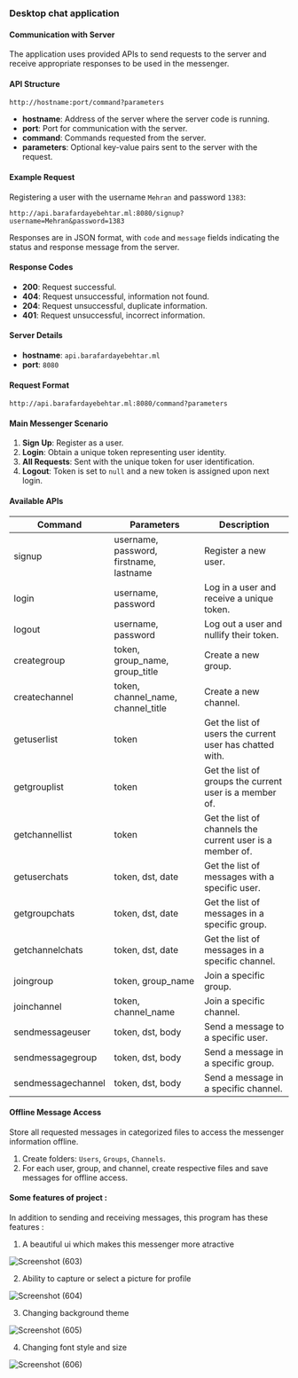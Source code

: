 ### Desktop chat application

#### Communication with Server
The application uses provided APIs to send requests to the server and receive appropriate responses to be used in the messenger.

#### API Structure
```
http://hostname:port/command?parameters
```
- **hostname**: Address of the server where the server code is running.
- **port**: Port for communication with the server.
- **command**: Commands requested from the server.
- **parameters**: Optional key-value pairs sent to the server with the request.

#### Example Request
Registering a user with the username `Mehran` and password `1383`:
```
http://api.barafardayebehtar.ml:8080/signup?username=Mehran&password=1383
```
Responses are in JSON format, with `code` and `message` fields indicating the status and response message from the server.

#### Response Codes
- **200**: Request successful.
- **404**: Request unsuccessful, information not found.
- **204**: Request unsuccessful, duplicate information.
- **401**: Request unsuccessful, incorrect information.

#### Server Details
- **hostname**: `api.barafardayebehtar.ml`
- **port**: `8080`

#### Request Format
```
http://api.barafardayebehtar.ml:8080/command?parameters
```

#### Main Messenger Scenario
1. **Sign Up**: Register as a user.
2. **Login**: Obtain a unique token representing user identity.
3. **All Requests**: Sent with the unique token for user identification.
4. **Logout**: Token is set to `null` and a new token is assigned upon next login.

#### Available APIs
| Command            | Parameters                                  | Description                                                              |
|--------------------|---------------------------------------------|--------------------------------------------------------------------------|
| signup             | username, password, firstname, lastname     | Register a new user.                                                     |
| login              | username, password                          | Log in a user and receive a unique token.                                |
| logout             | username, password                          | Log out a user and nullify their token.                                  |
| creategroup        | token, group_name, group_title              | Create a new group.                                                      |
| createchannel      | token, channel_name, channel_title          | Create a new channel.                                                    |
| getuserlist        | token                                       | Get the list of users the current user has chatted with.                 |
| getgrouplist       | token                                       | Get the list of groups the current user is a member of.                  |
| getchannellist     | token                                       | Get the list of channels the current user is a member of.                |
| getuserchats       | token, dst, date                            | Get the list of messages with a specific user.                           |
| getgroupchats      | token, dst, date                            | Get the list of messages in a specific group.                            |
| getchannelchats    | token, dst, date                            | Get the list of messages in a specific channel.                          |
| joingroup          | token, group_name                           | Join a specific group.                                                   |
| joinchannel        | token, channel_name                         | Join a specific channel.                                                 |
| sendmessageuser    | token, dst, body                            | Send a message to a specific user.                                       |
| sendmessagegroup   | token, dst, body                            | Send a message in a specific group.                                      |
| sendmessagechannel | token, dst, body                            | Send a message in a specific channel.                                    |

#### Offline Message Access
Store all requested messages in categorized files to access the messenger information offline.

1. Create folders: `Users`, `Groups`, `Channels`.
2. For each user, group, and channel, create respective files and save messages for offline access.

#### Some features of project :

In addition to sending and receiving messages, this program has these features :

1. A beautiful ui which makes this messenger more atractive 

![Screenshot (603)](https://github.com/KassemKayall/Massenger/assets/134122361/b06dd1fa-2273-49b5-8d0d-bdeb44dbda63)

2. Ability to capture or select a picture for profile

![Screenshot (604)](https://github.com/KassemKayall/Massenger/assets/134122361/0f5c2aea-39a0-43d5-94c0-7cca7181243f)

3. Changing background theme 

![Screenshot (605)](https://github.com/KassemKayall/Massenger/assets/134122361/3fd931cf-f34a-4a9e-ad83-a339a4598f47)

4. Changing font style and size

![Screenshot (606)](https://github.com/KassemKayall/Massenger/assets/134122361/0531c097-e2a1-492d-a152-9201488508ce)

#### 



